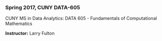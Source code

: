 ### Spring 2017, CUNY DATA-605
 
CUNY MS in Data Analytics: DATA 605 - Fundamentals of Computational Mathematics 

__Instructor:__  Larry Fulton